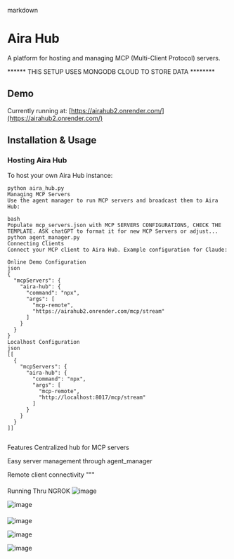 

markdown
# Aira Hub

A platform for hosting and managing MCP (Multi-Client Protocol) servers.

****** THIS SETUP USES MONGODB CLOUD TO STORE DATA ******** 

## Demo
Currently running at: [https://airahub2.onrender.com/](https://airahub2.onrender.com/)

## Installation & Usage

### Hosting Aira Hub
To host your own Aira Hub instance:
```
python aira_hub.py
Managing MCP Servers
Use the agent manager to run MCP servers and broadcast them to Aira Hub:

bash
Populate mcp_servers.json with MCP SERVERS CONFIGURATIONS, CHECK THE TEMPLATE. ASK chatGPT to format it for new MCP Servers or adjust... 
python agent_manager.py
Connecting Clients
Connect your MCP client to Aira Hub. Example configuration for Claude:

Online Demo Configuration
json
{ 
  "mcpServers": { 
    "aira-hub": { 
      "command": "npx", 
      "args": [ 
        "mcp-remote",
        "https://airahub2.onrender.com/mcp/stream"
      ]
    }
  } 
}
Localhost Configuration
json
[[ 
  { 
    "mcpServers": { 
      "aira-hub": { 
        "command": "npx", 
        "args": [ 
          "mcp-remote",
          "http://localhost:8017/mcp/stream"
        ]
      }
    } 
  } 
]]


```
Features
Centralized hub for MCP servers

Easy server management through agent_manager

Remote client connectivity
"""


####

Running Thru NGROK 
![image](https://github.com/user-attachments/assets/54aab81d-c454-43cc-8ae0-013a23315605)

![image](https://github.com/user-attachments/assets/50d9c998-495a-4475-8c4b-1b0eac6cb1b1)

####
![image](https://github.com/user-attachments/assets/7e1c6f80-06e6-47ba-bc09-5f71afe0498c)


![image](https://github.com/user-attachments/assets/72226304-6a0e-47e6-b788-19db2fe9f63d)

![image](https://github.com/user-attachments/assets/50b31f8e-7a46-4d2c-b072-0b596dfaf1db)

